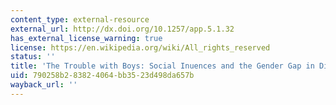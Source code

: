 ```yaml
---
content_type: external-resource
external_url: http://dx.doi.org/10.1257/app.5.1.32
has_external_license_warning: true
license: https://en.wikipedia.org/wiki/All_rights_reserved
status: ''
title: 'The Trouble with Boys: Social Inuences and the Gender Gap in Disruptive Behavior'
uid: 790258b2-8382-4064-bb35-23d498da657b
wayback_url: ''
---
```

